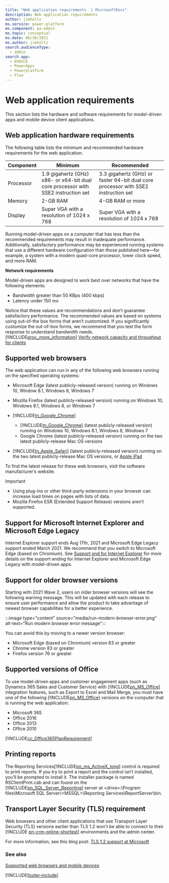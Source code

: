 ```yaml
---
title: "Web application requirements  | MicrosoftDocs"
description: Web application requirements
author: jimholtz
ms.service: power-platform
ms.component: pa-admin
ms.topic: conceptual
ms.date: 06/30/2021
ms.author: jimholtz
search.audienceType: 
  - admin
search.app:
  - D365CE
  - PowerApps
  - Powerplatform
  - Flow
---
```

# Web application requirements 

This section lists the hardware and software requirements for model-driven apps and mobile device client applications.  

## Web application hardware requirements  

The following table lists the minimum and recommended hardware requirements for the web application.  

|Component|Minimum|Recommended|  
|---------------|-------------|-----------------|  
|Processor|1.9 gigahertz (GHz)  x86- or x64-bit dual core processor with SSE2 instruction set|3.3 gigahertz (GHz) or faster 64-bit dual core processor with SSE2 instruction set|  
|Memory|2-GB RAM|4-GB RAM or more|  
|Display|Super VGA with a resolution of 1024 x 768|Super VGA with a resolution of 1024 x 768|  

Running model-driven apps on a computer that has less than the recommended requirements may result in inadequate performance. Additionally, satisfactory performance may be experienced running systems that use a different hardware configuration than those published here—for example, a system with a modern quad-core processor, lower clock speed, and more RAM.  

 **Network requirements**  

 Model-driven apps are designed to work best over networks that have the following elements:  

- Bandwidth greater than 50 KBps (400 kbps)  
- Latency under 150 ms  

Notice that these values are recommendations and don’t guarantee satisfactory performance. The recommended values are based on systems using out-of-the box forms that aren’t customized. If you significantly customize the out-of-box forms, we recommend that you test the form response to understand bandwidth needs. [!INCLUDE[proc_more_information](../includes/proc-more-information.md)] [Verify network capacity and throughput for clients](verify-network-capacity-throughput-clients.md)  

## Supported web browsers  

The web application can run in any of the following web browsers running on the specified operating systems:  

- Microsoft Edge (latest publicly-released version) running on Windows 10, Window 8.1, Windows 8, Windows 7 

- Mozilla Firefox (latest publicly-released version) running on Windows 10, Windows 8.1, Windows 8, or Windows 7  

- [!INCLUDE[tn_Google_Chrome](../includes/tn-google-chrome.md)]
  - [!INCLUDE[tn_Google_Chrome](../includes/tn-google-chrome.md)] (latest publicly-released version) running on Windows 10, Windows 8.1, Windows 8, Windows 7
  - Google Chrome (latest publicly-released version) running on the two latest publicly-release Mac OS versions 

- [!INCLUDE[tn_Apple_Safari](../includes/tn-apple-safari.md)] (latest publicly-released version) running on the two latest publicly-release Mac OS versions, or [Apple iPad](/dynamics365/mobile-app/support-phones-tablets)  

To find the latest release for these web browsers, visit the software manufacturer’s website.  

> [!IMPORTANT]
> - Using plug-ins or other third-party extensions in your browser can increase load times on pages with lists of data.  
> - Mozilla Firefox ESR (Extended Support Release) versions aren’t supported.  

## Support for Microsoft Internet Explorer and Microsoft Edge Legacy 

Internet Explorer support ends Aug 17th, 2021 and Microsoft Edge Legacy support ended March 2021.  We recommend that you switch to Microsoft Edge (based on Chromium). See [Support end for Internet Explorer](support-end-internet-explorer.md) for more details on the support ending for Internet Explorer and Microsoft Edge Legacy with model-driven apps. 

## Support for older browser versions

Starting with 2021 Wave 2, users on older browser versions will see the following warning message.  This will be updated with each release to ensure user performance and allow the product to take advantage of newest browser capabilities for a better experience. 

:::image type="content" source="media/run-modern-browser-error.png" alt-text="Run modern browser error message":::

You can avoid this by moving to a newer version browser: 

- Microsoft Edge (based on Chromium) version 83 or greater 
- Chrome version 83 or greater 
- Firefox version 76 or greater 

## Supported versions of Office  
To use model-driven apps and customer engagement apps (such as Dynamics 365 Sales and Customer Service) with [!INCLUDE[pn_MS_Office](../includes/pn-ms-office.md)] integration features, such as Export to Excel and Mail Merge, you must have one of the following [!INCLUDE[pn_MS_Office](../includes/pn-ms-office.md)] versions on the computer that is running the web application:  

- Microsoft 365
- Office 2016
- Office 2013
- Office 2010

[!INCLUDE[cc_Office365PlanRequirement](../includes/cc-office365planrequirement.md)]

## Printing reports  
The Reporting Services[!INCLUDE[pn_ms_ActiveX_long](../includes/pn-ms-activex-long.md)] control is required to print reports. If you try to print a report and the control isn’t installed, you’ll be prompted to install it. The installer package is named RSClientPrint.cab and can found on the [!INCLUDE[pn_SQL_Server_Reporting](../includes/pn-sql-server-reporting.md)] server at \<drive>:\Program files\Microsoft SQL Server\\<MSSQL\>\Reporting Services\ReportServer\bin.  

## Transport Layer Security (TLS) requirement
Web browsers and other client applications that use Transport Layer Security (TLS) versions earlier than TLS 1.2 won't be able to connect to their [!INCLUDE [pn-crm-online-shortest](../includes/pn-crm-online-shortest.md)] environments and the admin center. 

For more information, see this blog post: [TLS 1.2 support at Microsoft](https://blogs.microsoft.com/microsoftsecure/2017/06/20/tls-1-2-support-at-microsoft/)

### See also  
 [Supported web browsers and mobile devices](../admin/supported-web-browsers-and-mobile-devices.md)   



[!INCLUDE[footer-include](../includes/footer-banner.md)]